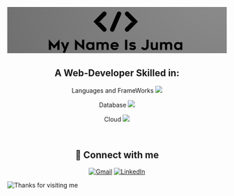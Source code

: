 
<img src="./header.png"/><br> 

## <div align='center'>A Web-Developer Skilled in: </div>

<div align='center'>
<p>Languages and FrameWorks <img src="https://skillicons.dev/icons?i=php,js,ts,nextjs,vue,react,nodejs" /></p>
<p>Database <img src="https://skillicons.dev/icons?i=mysql,mongodb,postgres,redis" /></p>
<p>Cloud  <img src="https://skillicons.dev/icons?i=aws" /></p>
<!--<p>Other skills <img src="https://skillicons.dev/icons?i=bun,bash" /></p> -->
</div><br>

## <div align='center'> 💬 Connect with me  </div>

<div align='center'>
  
[![Gmail](https://img.shields.io/badge/Gmail-D14836?style=for-the-badge&logo=gmail&logoColor=white)](mailto:developer@jumaz.anonaddy.com)
<a href="https://www.linkedin.com/in/nashon-juma/" target="_blank">
    <img src="https://img.shields.io/badge/LinkedIn-0077B5?style=for-the-badge&logo=linkedin&logoColor=white" alt="LinkedIn">
</a>
<!--<a href="https://twitter.com/shonjuma"><img src="https://skillicons.dev/icons?i=twitter" /></a>-->
</div>

<img height="120" alt="Thanks for visiting me" width="100%" src="https://raw.githubusercontent.com/BrunnerLivio/brunnerlivio/master/images/marquee.svg" />


